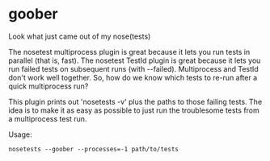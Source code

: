 goober
======

Look what just came out of my nose(tests)

The nosetest multiprocess plugin is great because it lets you run tests in parallel (that is, fast).
The nosetest TestId plugin is great because it lets you run failed tests on subsequent runs (with --failed).
Multiprocess and TestId don't work well together. So, how do we know which tests to re-run after a quick multiprocess run?

This plugin prints out 'nosetests -v' plus the paths to those failing tests. The idea is to make it as easy as possible to just run the troublesome tests from a multiprocess test run.

Usage:

```nosetests --goober --processes=-1 path/to/tests```
